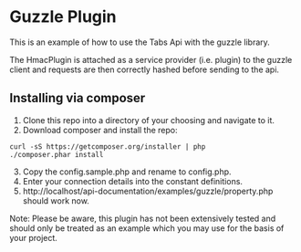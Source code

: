 # Guzzle Plugin
This is an example of how to use the Tabs Api with the guzzle library.

The HmacPlugin is attached as a service provider (i.e. plugin) to the guzzle 
client and requests are then correctly hashed before sending to the api.

## Installing via composer
1. Clone this repo into a directory of your choosing and navigate to it.
2. Download composer and install the repo:

```
curl -sS https://getcomposer.org/installer | php
./composer.phar install
```
3. Copy the config.sample.php and rename to config.php.
4. Enter your connection details into the constant definitions.
5. http://localhost/api-documentation/examples/guzzle/property.php should work now.

Note: Please be aware, this plugin has not been extensively tested and should
only be treated as an example which you may use for the basis of your project.